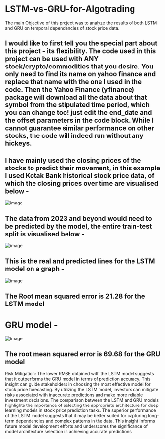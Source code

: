 # LSTM-vs-GRU-for-Algotrading
The main Objective of this project was to analyze the results of both LSTM and GRU on temporal dependencies of stock price data.

## I would like to first tell you the special part about this project - its flexibility. The code used in this project can be used with ANY stock/crypto/commodities that you desire. You only need to find its name on yahoo finance and replace that name with the one I used in the code. Then the Yahoo Finance (yfinance) package will download all the data about that symbol from the stipulated time period, which you can change too! just edit the end_date and the offset parameters in the code block. While I cannot guarantee similar performance on other stocks, the code will indeed run without any hickeys.

## I have mainly used the closing prices of the stocks to predict their movement, in this example I used Kotak Bank historical stock price data, of which the closing prices over time are visualised below - 


![image](https://github.com/Omkarnj/LSTM-vs-GRU-for-Algotrading/assets/135634070/f25c9d9a-8390-41b9-9707-5121227ecda4)



## The data from 2023 and beyond would need to be predicted by the model, the entire train-test split is visualised below - 


![image](https://github.com/Omkarnj/LSTM-vs-GRU-for-Algotrading/assets/135634070/f2f50da5-8ea6-4550-a620-a4172db6898f)


## This is the real and predicted lines for the LSTM model on a graph - 


![image](https://github.com/Omkarnj/LSTM-vs-GRU-for-Algotrading/assets/135634070/ea78253c-452f-4038-895d-2586c5b0b521)


## The Root mean squared error is 21.28 for the LSTM model


# GRU model - 



![image](https://github.com/Omkarnj/LSTM-vs-GRU-for-Algotrading/assets/135634070/bf4d55fd-8fd1-4975-ad57-6f3bbd2a0313)



## The root mean squared error is 69.68 for the GRU model 
Risk Mitigation: The lower RMSE obtained with the LSTM model suggests that it outperforms the GRU model in terms of prediction accuracy. This insight can guide stakeholders in choosing the most effective model for stock price forecasting. By utilizing the LSTM model, investors can mitigate risks associated with inaccurate predictions and make more reliable investment decisions.
The comparison between the LSTM and GRU models highlights the importance of selecting the appropriate architecture for deep learning models in stock price prediction tasks. The superior performance of the LSTM model suggests that it may be better suited for capturing long-term dependencies and complex patterns in the data. This insight informs future model development efforts and underscores the significance of model architecture selection in achieving accurate predictions.
